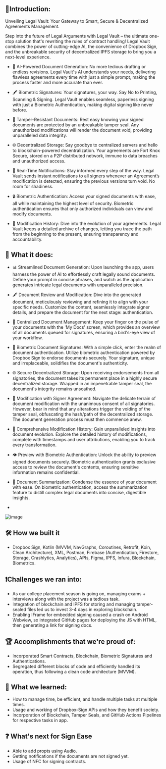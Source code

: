 ## 🥁Introduction:

Unveiling Legal Vault: Your Gateway to Smart, Secure & Decentralized Agreements Management. 

Step into the future of Legal Arguments with Legal Vault – the ultimate one-stop solution that's rewriting the rules of contract handling! Legal Vault combines the power of cutting-edge AI, the convenience of Dropbox Sign, and the unbreakable security of decentralized IPFS storage to bring you a next-level experience.

- 🤖 AI-Powered Document Generation:
No more tedious drafting or endless revisions. Legal Vault's AI understands your needs, delivering flawless agreements every time with just a simple prompt, making the process faster and more accurate than ever.
- 🖋️ Biometric Signatures:
 Your signatures, your way. Say No to Printing, Scanning & Signing. Legal Vault enables seamless, paperless signing with just a Biometric Authentication, making digital signing like never before.

- 🔏 Tamper-Resistant Documents:
Rest easy knowing your signed documents are protected by an unbreakable tamper seal. Any unauthorized modifications will render the document void, providing unparalleled data integrity.

- 🌐 Decentralized Storage:
Say goodbye to centralized servers and hello to blockchain-powered decentralization. Your agreements are Fort Knox Secure, stored on a P2P distributed network, immune to data breaches and unauthorized access.

- 📢 Real-Time Notifications: Stay informed every step of the way. Legal Vault sends instant notifications to all signers whenever an Agreement’s modification is detected, ensuring the previous versions turn void. No room for shadiness. 

- 🔒 Biometric Authentication:
Access your signed documents with ease, all while maintaining the highest level of security. Biometric authentication ensures that only authorized individuals can view and modify documents.

- 📜 Modification History:
Dive into the evolution of your agreements. Legal Vault keeps a detailed archive of changes, letting you trace the path from the beginning to the present, ensuring transparency and accountability.
## 💬 What it does:

- 📊 Streamlined Document Generation: Upon launching the app, users harness the power of AI to effortlessly craft legally sound documents. Define your prompt in concise phrases, and watch as the application generates intricate legal documents with unparalleled precision.

- 🖋️ Document Review and Modification: Dive into the generated document, meticulously reviewing and refining it to align with your specific needs. Customize the content, seamlessly integrate signer details, and prepare the document for the next stage: authentication.

- 📑 Centralized Document Management: Keep your finger on the pulse of your documents with the 'My Docs' screen, which provides an overview of all documents queued for signatures, ensuring a bird's-eye view of your workflow.

- 🔏 Biometric Document Signatures: With a simple click, enter the realm of document authentication. Utilize biometric authentication powered by Dropbox Sign to endorse documents securely. Your signature, unique and irreplaceable, solidifies the document's authenticity.

- 🌐 Secure Decentralized Storage: Upon receiving endorsements from all signatories, the document takes its permanent place in a highly secure decentralized storage. Wrapped in an impenetrable tamper seal, the document's integrity remains unscathed.

- 🔀 Modification with Signer Agreement: Navigate the delicate terrain of document modification with the unanimous consent of all signatories. However, bear in mind that any alterations trigger the voiding of the tamper seal, obfuscating the hash/path of the decentralized storage. The document generation process must then commence anew.

- 📅 Comprehensive Modification History: Gain unparalleled insights into document evolution. Explore the detailed history of modifications, complete with timestamps and user attributions, enabling you to track every transformation.

- 👁️ Preview with Biometric Authentication: Unlock the ability to preview signed documents securely. Biometric authentication grants exclusive access to review the document's contents, ensuring sensitive information remains confidential.

- 📃 Document Summarization: Condense the essence of your document with ease. On biometric authentication, access the summarization feature to distill complex legal documents into concise, digestible insights.
- 
![image](https://github.com/aniketk13/LegalVault/assets/73310532/c1167b74-b156-401c-ab16-375fb3014df5)

## 🛠 How we built it

- Dropbox Sign, Kotlin (MVVM, NavGraphs, Coroutines, Retrofit, Koin, Clean Architecture), XML, Postman, Firebase (Authentication, Firestore, Storage, Crashlytics, Analytics), APIs, Figma, IPFS, Infura, Blockchain, Biometrics.

## ❗Challenges we ran into:

- As our college placement season is going on, managing exams + interviews along with the project was a tedious task.
- Integration of blockchain and IPFS for storing and managing tamper-sealed files led us to invest 3-4 days in exploring blockchain.
- Enabling IFrame for embedded signing caused a crash on Android Webview, so integrated GitHub pages for deploying the JS with HTML, then generating a link for signing docs.

## 🏆 Accomplishments that we're proud of:
- Incorporated Smart Contracts, Blockchain, Biometric Signatures and Authentications.
- Segregated different blocks of code and efficiently handled its operation, thus following a clean code architecture (MVVM).

## 📙 What we learned:
- How to manage time, be efficient, and handle multiple tasks at multiple times.
- Usage and working of Dropbox-Sign APIs and how they benefit society.
- Incorporation of Blockchain, Tamper Seals, and GitHub Actions Pipelines for respective tasks in app.

## ❓ What's next for Sign Ease
- Able to add propts using Audio.
- Getting notifications if the documents are not signed yet.
- Usage of NFC for signing contracts.
   
